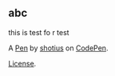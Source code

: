 abc
---
this is test fo r test

A [Pen](https://codepen.io/shotius/pen/bGeGpJx) by [shotius](https://codepen.io/shotius) on [CodePen](https://codepen.io).

[License](https://codepen.io/shotius/pen/bGeGpJx/license).